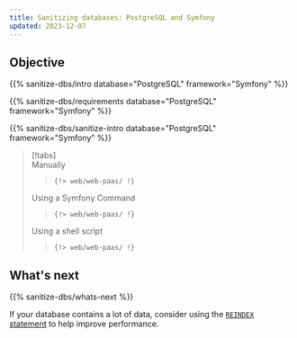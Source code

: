 ```yaml
---
title: Sanitizing databases: PostgreSQL and Symfony
updated: 2023-12-07
---
```



## Objective  

{{% sanitize-dbs/intro database="PostgreSQL" framework="Symfony" %}}

{{% sanitize-dbs/requirements database="PostgreSQL" framework="Symfony" %}}

{{% sanitize-dbs/sanitize-intro database="PostgreSQL" framework="Symfony" %}}

> [!tabs]      
> Manually     
>> ```      
>> {!> web/web-paas/ !}  
>> ```     
> Using a Symfony Command     
>> ```      
>> {!> web/web-paas/ !}  
>> ```     
> Using a shell script     
>> ```      
>> {!> web/web-paas/ !}  
>> ```     

## What's next

{{% sanitize-dbs/whats-next %}}

If your database contains a lot of data, consider using the [`REINDEX` statement](../../https:/https:-/www.postgresql.org/docs/current/sql-reindex) to help improve performance.
